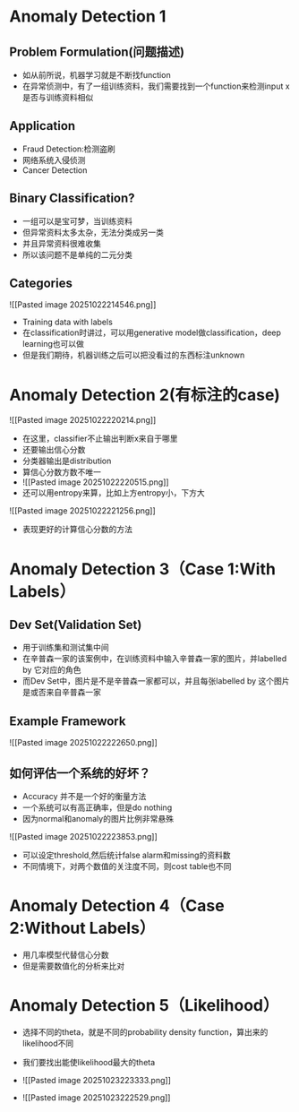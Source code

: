 # Anomaly Detection 1
## Problem Formulation(问题描述)

- 如从前所说，机器学习就是不断找function
- 在异常侦测中，有了一组训练资料，我们需要找到一个function来检测input x是否与训练资料相似

## Application

- Fraud Detection:检测盗刷
- 网络系统入侵侦测
- Cancer Detection

## Binary Classification?

- 一组可以是宝可梦，当训练资料
- 但异常资料太多太杂，无法分类成另一类
- 并且异常资料很难收集
- 所以该问题不是单纯的二元分类

## Categories
![[Pasted image 20251022214546.png]]
- Training data with labels
- 在classification时讲过，可以用generative model做classification，deep learning也可以做
- 但是我们期待，机器训练之后可以把没看过的东西标注unknown


# Anomaly Detection 2(有标注的case)

![[Pasted image 20251022220214.png]]
- 在这里，classifier不止输出判断x来自于哪里
- 还要输出信心分数
- 分类器输出是distribution
- 算信心分数方数不唯一
- ![[Pasted image 20251022220515.png]]
-  还可以用entropy来算，比如上方entropy小，下方大

![[Pasted image 20251022221256.png]]
- 表现更好的计算信心分数的方法

# Anomaly Detection 3（Case 1:With Labels）

## Dev Set(Validation Set)

- 用于训练集和测试集中间
- 在辛普森一家的该案例中，在训练资料中输入辛普森一家的图片，并labelled by 它对应的角色
- 而Dev Set中，图片是不是辛普森一家都可以，并且每张labelled by 这个图片是或否来自辛普森一家

## Example Framework
![[Pasted image 20251022222650.png]]
## 如何评估一个系统的好坏？

- Accuracy 并不是一个好的衡量方法
- 一个系统可以有高正确率，但是do nothing
- 因为normal和anomaly的图片比例非常悬殊

![[Pasted image 20251022223853.png]]
- 可以设定threshold,然后统计false alarm和missing的资料数
- 不同情境下，对两个数值的关注度不同，则cost table也不同

# Anomaly Detection 4（Case 2:Without Labels）

- 用几率模型代替信心分数
- 但是需要数值化的分析来比对

# Anomaly Detection 5（Likelihood）

- 选择不同的theta，就是不同的probability density function，算出来的likelihood不同
- 我们要找出能使likelihood最大的theta


- ![[Pasted image 20251023223333.png]]

- ![[Pasted image 20251023222529.png]]
